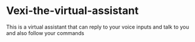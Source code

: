 # Vexi-the-virtual-assistant
This is a virtual assistant that can reply to your voice inputs and talk to you and also follow your commands
